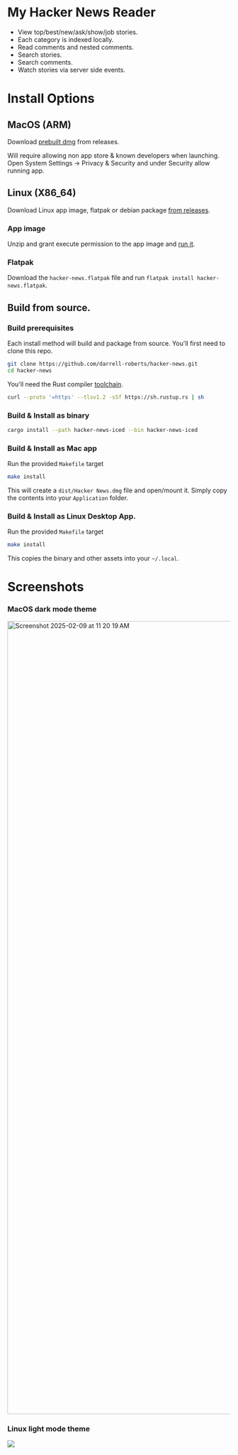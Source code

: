 # My Hacker News Reader
- View top/best/new/ask/show/job stories.
- Each category is indexed locally.
- Read comments and nested comments.
- Search stories.
- Search comments.
- Watch stories via server side events.

# Install Options
## MacOS (ARM)
Download [prebuilt dmg](https://github.com/darrell-roberts/hacker-news/releases) from releases.

Will require allowing non app store & known developers when launching. Open System Settings -> Privacy & Security and under Security allow running app.

## Linux (X86_64)
Download Linux app image, flatpak or debian package [from releases](https://github.com/darrell-roberts/hacker-news/releases).

### App image
Unzip and grant execute permission to the app image and [run it](https://docs.appimage.org/user-guide/faq.html#question-how-do-i-run-an-appimage).

### Flatpak
Download the `hacker-news.flatpak` file and run `flatpak install hacker-news.flatpak`.

## Build from source.

### Build prerequisites
Each install method will build and package from source. You'll first need to clone this repo.

```bash
git clone https://github.com/darrell-roberts/hacker-news.git
cd hacker-news
```

You'll need the Rust compiler [toolchain](https://rustup.rs/).

```bash
curl --proto '=https' --tlsv1.2 -sSf https://sh.rustup.rs | sh
```

### Build & Install as binary

```bash
cargo install --path hacker-news-iced --bin hacker-news-iced
```
### Build & Install as Mac app
Run the provided `Makefile` target

```bash
make install
```

This will create a `dist/Hacker News.dmg` file and open/mount it. Simply copy the contents into your `Application` folder.

### Build & Install as Linux Desktop App.
Run the provided `Makefile` target

```bash
make install
```

This copies the binary and other assets into your `~/.local`.

# Screenshots
### MacOS dark mode theme
<img width="1786" alt="Screenshot 2025-02-09 at 11 20 19 AM" src="https://github.com/user-attachments/assets/b1ec3cb0-dc0f-4f71-94ff-55e935c18dcb" />


### Linux light mode theme
<img src="https://github.com/user-attachments/assets/b50bdc8c-6c99-424b-86b9-5923779227de" />









